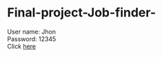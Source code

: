 # Final-project-Job-finder-
User name: Jhon  
Password: 12345  
Click [here](https://htmlpreview.github.io/?https://github.com/Wxd990921/Final-project-Job-finder-/blob/main/login.html)  
